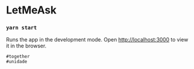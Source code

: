 # LetMeAsk

### `yarn start`

Runs the app in the development mode.
Open [http://localhost:3000](http://localhost:3000) to view it in the browser.

```
#together
#unidade
```
